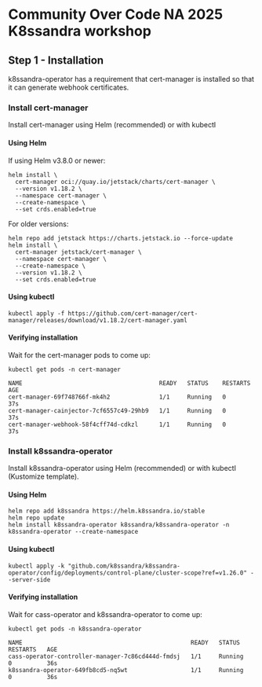 # Community Over Code NA 2025 K8ssandra workshop
## Step 1 - Installation

k8ssandra-operator has a requirement that cert-manager is installed so that it can generate webhook certificates.

### Install cert-manager

Install cert-manager using Helm (recommended) or with kubectl

#### Using Helm

If using Helm v3.8.0 or newer:

```console
helm install \
  cert-manager oci://quay.io/jetstack/charts/cert-manager \
  --version v1.18.2 \
  --namespace cert-manager \
  --create-namespace \
  --set crds.enabled=true
```

For older versions:

```console
helm repo add jetstack https://charts.jetstack.io --force-update
helm install \
  cert-manager jetstack/cert-manager \
  --namespace cert-manager \
  --create-namespace \
  --version v1.18.2 \
  --set crds.enabled=true
```

#### Using kubectl

```console
kubectl apply -f https://github.com/cert-manager/cert-manager/releases/download/v1.18.2/cert-manager.yaml
```

#### Verifying installation

Wait for the cert-manager pods to come up:

```console
kubectl get pods -n cert-manager
```

```
NAME                                       READY   STATUS    RESTARTS   AGE
cert-manager-69f748766f-mk4h2              1/1     Running   0          37s
cert-manager-cainjector-7cf6557c49-29hb9   1/1     Running   0          37s
cert-manager-webhook-58f4cff74d-cdkzl      1/1     Running   0          37s
```

### Install k8ssandra-operator

Install k8ssandra-operator using Helm (recommended) or with kubectl (Kustomize template). 

#### Using Helm

```console
helm repo add k8ssandra https://helm.k8ssandra.io/stable
helm repo update
helm install k8ssandra-operator k8ssandra/k8ssandra-operator -n k8ssandra-operator --create-namespace
```

#### Using kubectl

```console
kubectl apply -k "github.com/k8ssandra/k8ssandra-operator/config/deployments/control-plane/cluster-scope?ref=v1.26.0" --server-side
```

#### Verifying installation

Wait for cass-operator and k8ssandra-operator to come up:

```
kubectl get pods -n k8ssandra-operator
```
```
NAME                                                READY   STATUS    RESTARTS   AGE
cass-operator-controller-manager-7c86cd444d-fmdsj   1/1     Running   0          36s
k8ssandra-operator-649fb8cd5-nq5wt                  1/1     Running   0          36s
```

